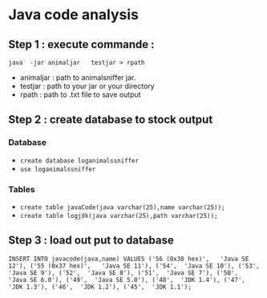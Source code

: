 # Java code analysis

## Step 1 : execute commande : 

`java  -jar animaljar   testjar > rpath`
 - animaljar : path to animalsniffer jar.
 - testjar : path to your jar or your directory
 - rpath : path to .txt file to save output
 ## Step 2 : create database to stock output
 ### Database
 - `create database loganimalssniffer`
 - `use loganimalssniffer`
 ### Tables
 - `create table javaCode(java varchar(25),name varchar(25));`
 - `create table logjdk(java varchar(25),path varchar(25));`
 
 ## Step 3 : load out put to database  
 `INSERT INTO javacode(java,name)
VALUES
('56 (0x38 hex)',	'Java SE 12'),
('55 (0x37 hex)',	'Java SE 11'),
('54',	'Java SE 10'),
('53',	'Java SE 9'),
('52',	'Java SE 8'),
('51',	'Java SE 7'),
('50',	'Java SE 6.0'),
('49',	'Java SE 5.0'),
('48',	'JDK 1.4'),
('47',	'JDK 1.3'),
('46',	'JDK 1.2'),
('45',	'JDK 1.1');`


